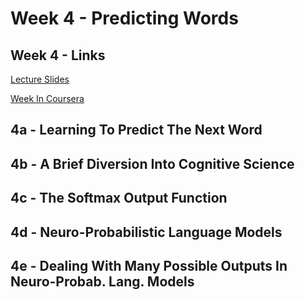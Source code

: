 # Week 4 - Predicting Words

## Week 4 - Links

[Lecture Slides](https://d18ky98rnyall9.cloudfront.net/_4bd9216688e0605b8e05f5533577b3b8_lec4.pdf?Expires=1491955200&Signature=YYhlbLG4XsdPuiceHDrXNMJfTdzGApJK11GhS1Tkbq1nIvVv~0G4ZVtvnfSE-LfAOBmQ0R29P8zJt7qpxY5OdRv7ynlO~sht6h~Ah5uz7PwIcwXYNRURkfC1~zKlZsBLh2v~K7Iu8-joqGmdVtlg-5YwCF7-n4cchMtVOexxBWU_&Key-Pair-Id=APKAJLTNE6QMUY6HBC5A)

[Week In Coursera](https://www.coursera.org/learn/neural-networks/lecture/68Koq/another-diversion-the-softmax-output-function-7-min)

## 4a - Learning To Predict The Next Word

## 4b - A Brief Diversion Into Cognitive Science

## 4c - The Softmax Output Function

## 4d - Neuro-Probabilistic Language Models

## 4e - Dealing With Many Possible Outputs In Neuro-Probab. Lang. Models



